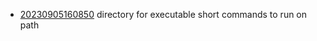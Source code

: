 - [20230905160850](/zet/20230905160850/README.md) directory for executable short commands to run on path
